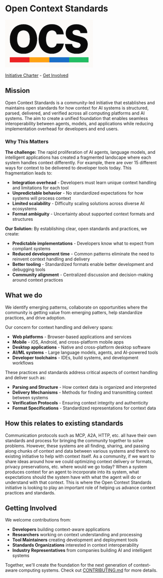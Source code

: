 # Open Context Standards

![Open Context Standards Logo](./public/ocs-sm.png)

[Initiative Charter](./CHARTER.md) - [Get Involved](./CONTRIBUTING.md)

## **Mission**

Open Context Standards is a community-led initiative that establishes and maintains open standards for how context for AI systems is structured, parsed, delivered, and verified across all computing platforms and AI systems. The aim to create a unified foundation that enables seamless interoperability between agents, models, and applications while reducing implementation overhead for developers and end users.

### **Why This Matters**

**The challenge:** The rapid proliferation of AI agents, language models, and intelligent applications has created a fragmented landscape where each system handles context differently. For example, there are over 15 different ways for context to be delivered to developer tools today. This fragmentation leads to:

- **Integration overhead** - Developers must learn unique context handling and limitations for each tool
- **Unpredictable behavior** - No standardized expectations for how systems will process context
- **Limited scalability** - Difficulty scaling solutions across diverse AI ecosystems
- **Format ambiguity** - Uncertainty about supported context formats and structures

**Our Solution:** By establishing clear, open standards and practices, we create:

- **Predictable implementations** - Developers know what to expect from compliant systems
- **Reduced development time** - Common patterns eliminate the need to reinvent context handling and delivery
- **Better tooling** - Standardized formats enable better development and debugging tools
- **Community alignment** - Centralized discussion and decision-making around context practices

## **What we do**

We identify emerging patterns, collaborate on opportunities where the community is getting value from emerging patters, help standardize practices, and drive adoption.

Our concern for context handling and delivery spans:

- **Web platforms** - Browser-based applications and services
- **Mobile** - iOS, Android, and cross-platform mobile apps
- **Desktop applications** - Native and cross-platform desktop software
- **AI/ML systems** - Large language models, agents, and AI-powered tools
- **Developer toolchains** - IDEs, build systems, and development workflows

These practices and standards address critical aspects of context handling and deliver such as:

- **Parsing and Structure** - How context data is organized and interpreted
- **Delivery Mechanisms** - Methods for finding and transmitting context between systems
- **Verification Protocols** - Ensuring context integrity and authenticity
- **Format Specifications** - Standardized representations for context data

## How this relates to existing standards

Communication protocols such as MCP, A2A, HTTP, etc. all have their own standards and process for bringing the community together to solve problems. However, these systems are all finding, sharing, and passing along chunks of context and data between various systems and there’s no existing initiative to help with context itself. As a community, if we want to share ideas around how we could optimizing context delivery or formats, privacy preservations, etc. where would we go today? When a system produces context for an agent to incorporate into its system, what expectations should the system have with what the agent will do or understand with that context. This is where the Open Context Standards initiative is looking to play an important role of helping us advance context practices and standards.


## **Getting Involved**

We welcome contributions from:

- **Developers** building context-aware applications
- **Researchers** working on context understanding and processing
- **Tool Maintainers** creating development and deployment tools
- **Standards Organizations** interested in context interoperability
- **Industry Representatives** from companies building AI and intelligent systems

Together, we'll create the foundation for the next generation of context-aware computing systems. Check out [CONTRIBUTING.md](./CONTRIBUTING.md) for more details.

